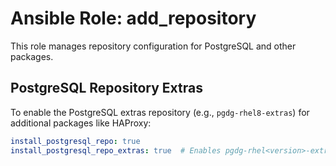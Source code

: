 # Ansible Role: add_repository

This role manages repository configuration for PostgreSQL and other packages.

## PostgreSQL Repository Extras

To enable the PostgreSQL extras repository (e.g., `pgdg-rhel8-extras`) for additional packages like HAProxy:

```yaml
install_postgresql_repo: true
install_postgresql_repo_extras: true  # Enables pgdg-rhel<version>-extras
```
